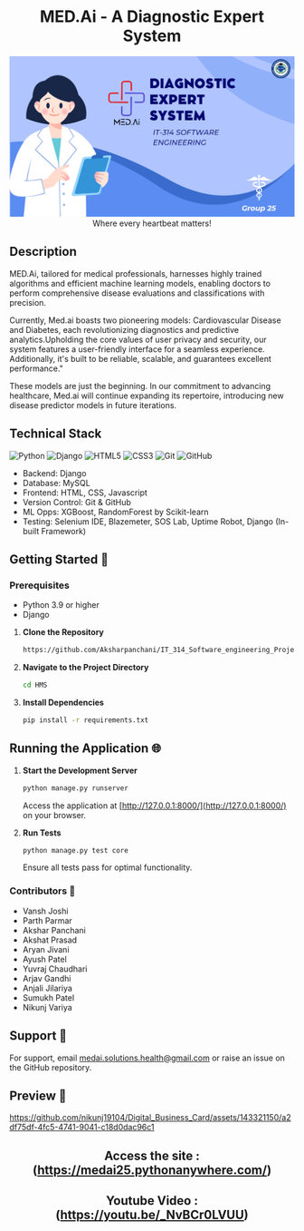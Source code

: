 <div align="center">
   
# MED.Ai - A Diagnostic Expert System
![2](https://github.com/techman0256/Data_Mining_CP2/blob/main/NVIDIA_Share_YkPau5OlhE.png)
Where every heartbeat matters!

</div>

## Description 

MED.Ai, tailored for medical professionals, harnesses highly trained algorithms and efficient machine learning models, enabling doctors to perform comprehensive disease evaluations and classifications with precision.

Currently, Med.ai boasts two pioneering models: Cardiovascular Disease and Diabetes, each revolutionizing diagnostics and predictive analytics.Upholding the core values of user privacy and security, our system features a user-friendly interface for a seamless experience. Additionally, it's built to be reliable, scalable, and guarantees excellent performance."

These models are just the beginning. In our commitment to advancing healthcare, Med.ai will continue expanding its repertoire, introducing new disease predictor models in future iterations.

## Technical Stack 

![Python](https://img.shields.io/badge/python-v3.6+-blue.svg)
![Django](https://img.shields.io/badge/django-v3.x-green.svg)
![HTML5](https://img.shields.io/badge/html5-%23E34F26.svg?&style=for-the-badge&logo=html5&logoColor=white)
![CSS3](https://img.shields.io/badge/css3-%231572B6.svg?&style=for-the-badge&logo=css3&logoColor=white)
![Git](https://img.shields.io/badge/git-%23F05033.svg?&style=for-the-badge&logo=git&logoColor=white)
![GitHub](https://img.shields.io/badge/github-%23121011.svg?&style=for-the-badge&logo=github&logoColor=white)


- Backend: Django
- Database: MySQL
- Frontend: HTML, CSS, Javascript 
- Version Control: Git & GitHub
- ML Opps: XGBoost, RandomForest by Scikit-learn
- Testing: Selenium IDE, Blazemeter, SOS Lab, Uptime Robot, Django (In-built Framework)

## Getting Started 🚀

### Prerequisites

- Python 3.9 or higher
- Django


1. **Clone the Repository**
   ```bash
   https://github.com/Aksharpanchani/IT_314_Software_engineering_Project_G25.git
   ```

2. **Navigate to the Project Directory**
   ```bash
   cd HMS
   ```

3. **Install Dependencies**
   ```bash
   pip install -r requirements.txt
   ```

## Running the Application 🌐

1. **Start the Development Server**
   ```bash
   python manage.py runserver
   ```
   Access the application at [http://127.0.0.1:8000/](http://127.0.0.1:8000/) on your browser.

2. **Run Tests**
   ```bash
   python manage.py test core
   ```
   Ensure all tests pass for optimal functionality.


### Contributors 🤝
- Vansh Joshi
- Parth Parmar
- Akshar Panchani
- Akshat Prasad
- Aryan Jivani
- Ayush Patel
- Yuvraj Chaudhari
- Arjav Gandhi
- Anjali Jilariya
- Sumukh Patel
- Nikunj Variya


## Support 💬

For support, email medai.solutions.health@gmail.com or raise an issue on the GitHub repository.

## Preview 📸



https://github.com/nikunj19104/Digital_Business_Card/assets/143321150/a2df75df-4fc5-4741-9041-c18d0dac96c1



<div align="center">
   
## Access the site : (https://medai25.pythonanywhere.com/)
## Youtube Video : (https://youtu.be/_NvBCr0LVUU)

</div>
